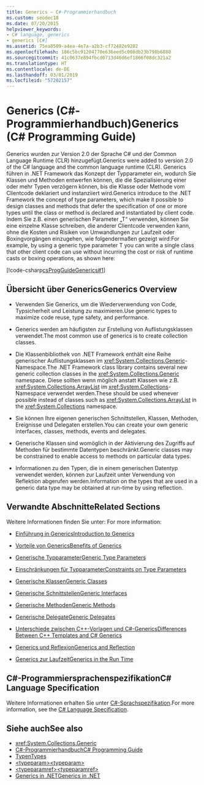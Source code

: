 ```yaml
---
title: Generics – C#-Programmierhandbuch
ms.custom: seodec18
ms.date: 07/20/2015
helpviewer_keywords:
- C# language, generics
- generics [C#]
ms.assetid: 75ea8509-a4ea-4e7a-a2b3-cf72482e9282
ms.openlocfilehash: 186c5bc91204770e636eed5c008db23b798b6880
ms.sourcegitcommit: 41c0637e894fbcd0713d46d6ef1866f08dc321a2
ms.translationtype: HT
ms.contentlocale: de-DE
ms.lasthandoff: 03/01/2019
ms.locfileid: "57202157"
---
```

# <a name="generics-c-programming-guide"></a><span data-ttu-id="ad88f-102">Generics (C#-Programmierhandbuch)</span><span class="sxs-lookup"><span data-stu-id="ad88f-102">Generics (C# Programming Guide)</span></span>
<span data-ttu-id="ad88f-103">Generics wurden zur Version 2.0 der Sprache C# und der Common Language Runtime (CLR) hinzugefügt.</span><span class="sxs-lookup"><span data-stu-id="ad88f-103">Generics were added to version 2.0 of the C# language and the common language runtime (CLR).</span></span> <span data-ttu-id="ad88f-104">Generics führen in .NET Framework das Konzept der Typparameter ein, wodurch Sie Klassen und Methoden entwerfen können, die die Spezialisierung einer oder mehr Typen verzögern können, bis die Klasse oder Methode vom Clientcode deklariert und instanziiert wird.</span><span class="sxs-lookup"><span data-stu-id="ad88f-104">Generics introduce to the .NET Framework the concept of type parameters, which make it possible to design classes and methods that defer the specification of one or more types until the class or method is declared and instantiated by client code.</span></span> <span data-ttu-id="ad88f-105">Indem Sie z.B. einen generischen Parameter „T“ verwenden, können Sie eine einzelne Klasse schreiben, die anderer Clientcode verwenden kann, ohne die Kosten und Risiken von Umwandlungen zur Laufzeit oder Boxingvorgängen einzugehen, wie folgendermaßen gezeigt wird:</span><span class="sxs-lookup"><span data-stu-id="ad88f-105">For example, by using a generic type parameter T you can write a single class that other client code can use without incurring the cost or risk of runtime casts or boxing operations, as shown here:</span></span>  
  
 [!code-csharp[csProgGuideGenerics#1](~/samples/snippets/csharp/VS_Snippets_VBCSharp/csProgGuideGenerics/CS/Generics.cs#1)]  
  
## <a name="generics-overview"></a><span data-ttu-id="ad88f-106">Übersicht über Generics</span><span class="sxs-lookup"><span data-stu-id="ad88f-106">Generics Overview</span></span>  
  
-   <span data-ttu-id="ad88f-107">Verwenden Sie Generics, um die Wiederverwendung von Code, Typsicherheit und Leistung zu maximieren.</span><span class="sxs-lookup"><span data-stu-id="ad88f-107">Use generic types to maximize code reuse, type safety, and performance.</span></span>  
  
-   <span data-ttu-id="ad88f-108">Generics werden am häufigsten zur Erstellung von Auflistungsklassen verwendet.</span><span class="sxs-lookup"><span data-stu-id="ad88f-108">The most common use of generics is to create collection classes.</span></span>  
  
-   <span data-ttu-id="ad88f-109">Die Klassenbibliothek von .NET Framework enthält eine Reihe generischer Auflistungsklassen im <xref:System.Collections.Generic>-Namespace.</span><span class="sxs-lookup"><span data-stu-id="ad88f-109">The .NET Framework class library contains several new generic collection classes in the <xref:System.Collections.Generic> namespace.</span></span> <span data-ttu-id="ad88f-110">Diese sollten wenn möglich anstatt Klassen wie z.B. <xref:System.Collections.ArrayList> im <xref:System.Collections>-Namespace verwendet werden.</span><span class="sxs-lookup"><span data-stu-id="ad88f-110">These should be used whenever possible instead of classes such as <xref:System.Collections.ArrayList> in the <xref:System.Collections> namespace.</span></span>  
  
-   <span data-ttu-id="ad88f-111">Sie können Ihre eigenen generischen Schnittstellen, Klassen, Methoden, Ereignisse und Delegaten erstellen.</span><span class="sxs-lookup"><span data-stu-id="ad88f-111">You can create your own generic interfaces, classes, methods, events and delegates.</span></span>  
  
-   <span data-ttu-id="ad88f-112">Generische Klassen sind womöglich in der Aktivierung des Zugriffs auf Methoden für bestimmte Datentypen beschränkt.</span><span class="sxs-lookup"><span data-stu-id="ad88f-112">Generic classes may be constrained to enable access to methods on particular data types.</span></span>  
  
-   <span data-ttu-id="ad88f-113">Informationen zu den Typen, die in einem generischen Datentyp verwendet werden, können zur Laufzeit unter Verwendung von Reflektion abgerufen werden.</span><span class="sxs-lookup"><span data-stu-id="ad88f-113">Information on the types that are used in a generic data type may be obtained at run-time by using reflection.</span></span>  
  
## <a name="related-sections"></a><span data-ttu-id="ad88f-114">Verwandte Abschnitte</span><span class="sxs-lookup"><span data-stu-id="ad88f-114">Related Sections</span></span>  
 <span data-ttu-id="ad88f-115">Weitere Informationen finden Sie unter: </span><span class="sxs-lookup"><span data-stu-id="ad88f-115">For more information:</span></span>  
  
-   [<span data-ttu-id="ad88f-116">Einführung in Generics</span><span class="sxs-lookup"><span data-stu-id="ad88f-116">Introduction to Generics</span></span>](../../../csharp/programming-guide/generics/introduction-to-generics.md)  
  
-   [<span data-ttu-id="ad88f-117">Vorteile von Generics</span><span class="sxs-lookup"><span data-stu-id="ad88f-117">Benefits of Generics</span></span>](../../../csharp/programming-guide/generics/benefits-of-generics.md)  
  
-   [<span data-ttu-id="ad88f-118">Generische Typparameter</span><span class="sxs-lookup"><span data-stu-id="ad88f-118">Generic Type Parameters</span></span>](../../../csharp/programming-guide/generics/generic-type-parameters.md)  
  
-   [<span data-ttu-id="ad88f-119">Einschränkungen für Typparameter</span><span class="sxs-lookup"><span data-stu-id="ad88f-119">Constraints on Type Parameters</span></span>](../../../csharp/programming-guide/generics/constraints-on-type-parameters.md)  
  
-   [<span data-ttu-id="ad88f-120">Generische Klassen</span><span class="sxs-lookup"><span data-stu-id="ad88f-120">Generic Classes</span></span>](../../../csharp/programming-guide/generics/generic-classes.md)  
  
-   [<span data-ttu-id="ad88f-121">Generische Schnittstellen</span><span class="sxs-lookup"><span data-stu-id="ad88f-121">Generic Interfaces</span></span>](../../../csharp/programming-guide/generics/generic-interfaces.md)  
  
-   [<span data-ttu-id="ad88f-122">Generische Methoden</span><span class="sxs-lookup"><span data-stu-id="ad88f-122">Generic Methods</span></span>](../../../csharp/programming-guide/generics/generic-methods.md)  
  
-   [<span data-ttu-id="ad88f-123">Generische Delegate</span><span class="sxs-lookup"><span data-stu-id="ad88f-123">Generic Delegates</span></span>](../../../csharp/programming-guide/generics/generic-delegates.md)  
  
-   [<span data-ttu-id="ad88f-124">Unterschiede zwischen C++-Vorlagen und C#-Generics</span><span class="sxs-lookup"><span data-stu-id="ad88f-124">Differences Between C++ Templates and C# Generics</span></span>](../../../csharp/programming-guide/generics/differences-between-cpp-templates-and-csharp-generics.md)  
  
-   [<span data-ttu-id="ad88f-125">Generics und Reflexion</span><span class="sxs-lookup"><span data-stu-id="ad88f-125">Generics and Reflection</span></span>](../../../csharp/programming-guide/generics/generics-and-reflection.md)  
  
-   [<span data-ttu-id="ad88f-126">Generics zur Laufzeit</span><span class="sxs-lookup"><span data-stu-id="ad88f-126">Generics in the Run Time</span></span>](../../../csharp/programming-guide/generics/generics-in-the-run-time.md)  
  
## <a name="c-language-specification"></a><span data-ttu-id="ad88f-127">C#-Programmiersprachenspezifikation</span><span class="sxs-lookup"><span data-stu-id="ad88f-127">C# Language Specification</span></span>  
 <span data-ttu-id="ad88f-128">Weitere Informationen erhalten Sie unter [C#-Sprachspezifikation](~/_csharplang/spec/types.md#constructed-types).</span><span class="sxs-lookup"><span data-stu-id="ad88f-128">For more information, see the [C# Language Specification](~/_csharplang/spec/types.md#constructed-types).</span></span>  
  
## <a name="see-also"></a><span data-ttu-id="ad88f-129">Siehe auch</span><span class="sxs-lookup"><span data-stu-id="ad88f-129">See also</span></span>

- <xref:System.Collections.Generic>
- [<span data-ttu-id="ad88f-130">C#-Programmierhandbuch</span><span class="sxs-lookup"><span data-stu-id="ad88f-130">C# Programming Guide</span></span>](../../../csharp/programming-guide/index.md)
- [<span data-ttu-id="ad88f-131">Typen</span><span class="sxs-lookup"><span data-stu-id="ad88f-131">Types</span></span>](../../../csharp/programming-guide/types/index.md)
- [<span data-ttu-id="ad88f-132">\<typeparam></span><span class="sxs-lookup"><span data-stu-id="ad88f-132">\<typeparam></span></span>](../../../csharp/programming-guide/xmldoc/typeparam.md)
- [<span data-ttu-id="ad88f-133">\<typeparamref></span><span class="sxs-lookup"><span data-stu-id="ad88f-133">\<typeparamref></span></span>](../../../csharp/programming-guide/xmldoc/typeparamref.md)
- [<span data-ttu-id="ad88f-134">Generics in .NET</span><span class="sxs-lookup"><span data-stu-id="ad88f-134">Generics in .NET</span></span>](../../../standard/generics/index.md)
